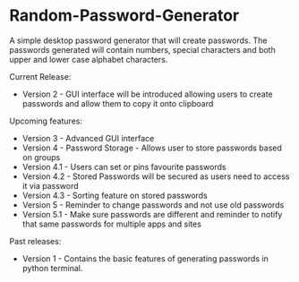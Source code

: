 # Random-Password-Generator

A simple desktop password generator that will create passwords. The passwords generated will contain numbers, special characters and both upper and lower case alphabet characters.

Current Release:
- Version 2 - GUI interface will be introduced allowing users to create passwords and allow them to copy it onto clipboard

Upcoming features:
- Version 3 - Advanced GUI interface
- Version 4 - Password Storage - Allows user to store passwords based on groups
- Version 4.1 - Users can set or pins favourite passwords
- Version 4.2 - Stored Passwords will be secured as users need to access it via password 
- Version 4.3 - Sorting feature on stored passwords
- Version 5 - Reminder to change passwords and not use old passwords
- Version 5.1 - Make sure passwords are different and reminder to notify that same passwords for multiple apps and sites

Past releases:
- Version 1 - Contains the basic features of generating passwords in python terminal.
